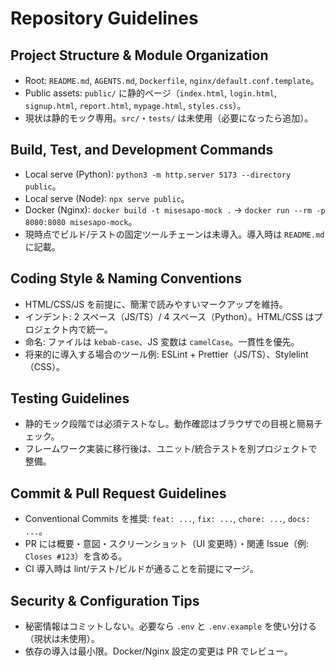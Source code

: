 # Repository Guidelines

## Project Structure & Module Organization
- Root: `README.md`, `AGENTS.md`, `Dockerfile`, `nginx/default.conf.template`。
- Public assets: `public/` に静的ページ（`index.html`, `login.html`, `signup.html`, `report.html`, `mypage.html`, `styles.css`）。
- 現状は静的モック専用。`src/`・`tests/` は未使用（必要になったら追加）。

## Build, Test, and Development Commands
- Local serve (Python): `python3 -m http.server 5173 --directory public`。
- Local serve (Node): `npx serve public`。
- Docker (Nginx): `docker build -t misesapo-mock .` → `docker run --rm -p 8080:8080 misesapo-mock`。
- 現時点でビルド/テストの固定ツールチェーンは未導入。導入時は `README.md` に記載。

## Coding Style & Naming Conventions
- HTML/CSS/JS を前提に、簡潔で読みやすいマークアップを維持。
- インデント: 2 スペース（JS/TS）/ 4 スペース（Python）。HTML/CSS はプロジェクト内で統一。
- 命名: ファイルは `kebab-case`、JS 変数は `camelCase`。一貫性を優先。
- 将来的に導入する場合のツール例: ESLint + Prettier（JS/TS）、Stylelint（CSS）。

## Testing Guidelines
- 静的モック段階では必須テストなし。動作確認はブラウザでの目視と簡易チェック。
- フレームワーク実装に移行後は、ユニット/統合テストを別プロジェクトで整備。

## Commit & Pull Request Guidelines
- Conventional Commits を推奨: `feat: ...`, `fix: ...`, `chore: ...`, `docs: ...`。
- PR には概要・意図・スクリーンショット（UI 変更時）・関連 Issue（例: `Closes #123`）を含める。
- CI 導入時は lint/テスト/ビルドが通ることを前提にマージ。

## Security & Configuration Tips
- 秘密情報はコミットしない。必要なら `.env` と `.env.example` を使い分ける（現状は未使用）。
- 依存の導入は最小限。Docker/Nginx 設定の変更は PR でレビュー。
